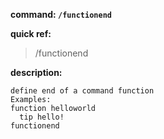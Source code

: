 <!-- BEGIN_AUTOGEN: do NOT edit in this block -->

**command: `/functionend`**

**quick ref:**
> /functionend

**description:**

```
define end of a command function
Examples: 
function helloworld
  tip hello!
functionend
```

<!-- END_AUTOGEN-->
